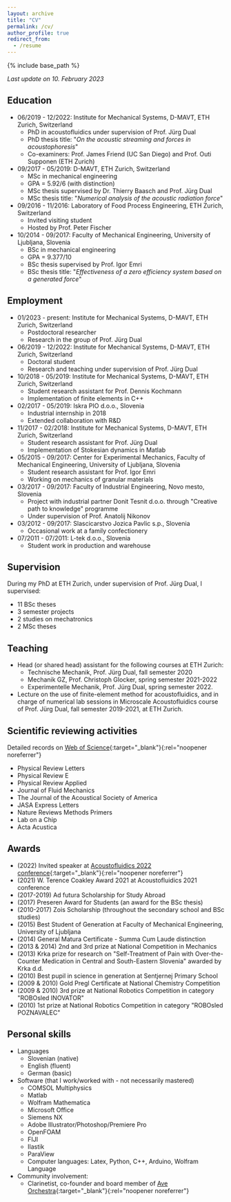 ```yaml
---
layout: archive
title: "CV"
permalink: /cv/
author_profile: true
redirect_from:
  - /resume
---
```


{% include base_path %}

*Last update on 10. February 2023*

## Education

* 06/2019 - 12/2022: Institute for Mechanical Systems, D-MAVT, ETH Zurich, Switzerland
  * PhD in acoustofluidics under supervision of Prof. Jürg Dual
  * PhD thesis title: "*On the acoustic streaming and forces in acoustophoresis*"
  * Co-examiners: Prof. James Friend (UC San Diego) and Prof. Outi Supponen (ETH Zurich)
* 09/2017 - 05/2019: D-MAVT, ETH Zurich, Switzerland
  * MSc in mechanical engineering
  * GPA = 5.92/6 (with distinction)
  * MSc thesis supervised by Dr. Thierry Baasch and Prof. Jürg Dual
  * MSc thesis title: "*Numerical analysis of the acoustic radiation force*"
* 09/2016 - 11/2016: Laboratory of Food Process Engineering, ETH Zurich, Switzerland
  * Invited visiting student
  * Hosted by Prof. Peter Fischer
* 10/2014 - 09/2017: Faculty of Mechanical Engineering, University of Ljubljana, Slovenia
  * BSc in mechanical engineering
  * GPA = 9.377/10
  * BSc thesis supervised by Prof. Igor Emri
  * BSc thesis title: "*Effectiveness of a zero efficiency system based on a generated force*"

## Employment

* 01/2023 - present: Institute for Mechanical Systems, D-MAVT, ETH Zurich, Switzerland
  * Postdoctoral researcher
  * Research in the group of Prof. Jürg Dual
* 06/2019 - 12/2022: Institute for Mechanical Systems, D-MAVT, ETH Zurich, Switzerland
  * Doctoral student
  * Research and teaching under supervision of Prof. Jürg Dual
* 10/2018 - 05/2019: Institute for Mechanical Systems, D-MAVT, ETH Zurich, Switzerland
  * Student research assistant for Prof. Dennis Kochmann
  * Implementation of finite elements in C++
* 02/2017 - 05/2019: Iskra PIO d.o.o., Slovenia
  * Industrial internship in 2018
  * Extended collaboration with R&D
* 11/2017 - 02/2018: Institute for Mechanical Systems, D-MAVT, ETH Zurich, Switzerland
  * Student research assistant for Prof. Jürg Dual
  * Implementation of Stokesian dynamics in Matlab
* 05/2015 - 09/2017: Center for Experimental Mechanics, Faculty of Mechanical Engineering, University of Ljubljana, Slovenia
  * Student research assistant for Prof. Igor Emri
  * Working on mechanics of granular materials
* 03/2017 - 09/2017: Faculty of Industrial Engineering, Novo mesto, Slovenia
  * Project with industrial partner Donit Tesnit d.o.o. through "Creative path to knowledge" programme
  * Under supervision of Prof. Anatolij Nikonov
* 03/2012 - 09/2017: Slascicarstvo Jozica Pavlic s.p., Slovenia
  * Occasional work at a family confectionery
* 07/2011 - 07/2011: L-tek d.o.o., Slovenia
  * Student work in production and warehouse

  
## Supervision

During my PhD at ETH Zurich, under supervision of Prof. Jürg Dual, I supervised:
 * 11 BSc theses
 * 3 semester projects
 * 2 studies on mechatronics
 * 2 MSc theses

## Teaching

* Head (or shared head) assistant for the following courses at ETH Zurich:
  * Technische Mechanik, Prof. Jürg Dual, fall semester 2020
  * Mechanik GZ, Prof. Christoph Glocker, spring semester 2021-2022
  * Experimentelle Mechanik, Prof. Jürg Dual, spring semester 2022.
* Lecture on the use of finite-element method for acoustofluidics, and in charge of numerical lab sessions in Microscale Acoustofluidics course of Prof. Jürg Dual, fall semester 2019-2021, at ETH Zurich.
  
## Scientific reviewing activities

Detailed records on [Web of Science](https://www.webofscience.com/wos/author/record/ABB-1410-2021){:target="_blank"}{:rel="noopener noreferrer"}
* Physical Review Letters
* Physical Review E
* Physical Review Applied
* Journal of Fluid Mechanics
* The Journal of the Acoustical Society of America
* JASA Express Letters
* Nature Reviews Methods Primers
* Lab on a Chip
* Acta Acustica
  
## Awards

* (2022) Invited speaker at [Acoustofluidics 2022 conference](https://www.acoustofluidics.net){:target="_blank"}{:rel="noopener noreferrer"}
* (2021) W. Terence Coakley Award 2021 at Acoustofluidics 2021 conference
* (2017-2019) Ad futura Scholarship for Study Abroad
* (2017) Preseren Award for Students (an award for the BSc thesis)
* (2010-2017) Zois Scholarship (throughout the secondary school and BSc studies)
* (2015) Best Student of Generation at Faculty of Mechanical Engineering, University of Ljubljana
* (2014) General Matura Certificate - Summa Cum Laude distinction
* (2013 & 2014) 2nd and 3rd prize at National Competition in Mechanics
* (2013) Krka prize for research on "Self-Treatment of Pain with Over-the-Counter Medication in Central and South-Eastern Slovenia" awarded by Krka d.d.
* (2010) Best pupil in science in generation at Sentjernej Primary School
* (2009 & 2010) Gold Pregl Certificate at National Chemistry Competition
* (2009 & 2010) 3rd prize at National Robotics Competition in category "ROBOsled INOVATOR"
* (2010) 1st prize at National Robotics Competition in category "ROBOsled POZNAVALEC"
  
## Personal skills

* Languages
  * Slovenian (native)
  * English (fluent)
  * German (basic)
* Software (that I work/worked with - not necessarily mastered)
  * COMSOL Multiphysics
  * Matlab
  * Wolfram Mathematica
  * Microsoft Office
  * Siemens NX
  * Adobe Illustrator/Photoshop/Premiere Pro
  * OpenFOAM
  * FIJI
  * Ilastik
  * ParaView
  * Computer languages: Latex, Python, C++, Arduino, Wolfram Language
* Community involvement:
  * Clarinetist, co-founder and board member of [Ave Orchestra](https://www.orkester-ave.si){:target="_blank"}{:rel="noopener noreferrer"}
